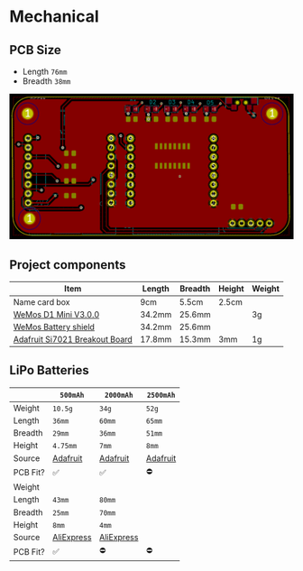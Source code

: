 # Mechanical

## PCB Size

- Length `76mm`
- Breadth `38mm`

![](../hardware/images/footprint-front.png)

## Project components

| Item | Length | Breadth | Height | Weight |
| ------ | ------ | ------ | ------ | ------ |
| Name card box | 9cm | 5.5cm | 2.5cm |
| [WeMos D1 Mini V3.0.0](https://wiki.wemos.cc/products:d1:d1_mini) | 34.2mm | 25.6mm |  | 3g
| [WeMos Battery shield](https://wiki.wemos.cc/products:d1_mini_shields:battery_shield) | 34.2mm | 25.6mm |  |  |
| [Adafruit Si7021 Breakout Board](https://www.adafruit.com/product/3251) | 17.8mm | 15.3mm | 3mm | 1g |

## LiPo Batteries

| | `500mAh` | `2000mAh` | `2500mAh` |
| ------ | ------ | ------ | ------ |
| Weight | `10.5g` | `34g` | `52g`
| Length | `36mm` | `60mm` | `65mm` |
| Breadth | `29mm` | `36mm` | `51mm`
| Height | `4.75mm` | `7mm` | `8mm`
| Source | [Adafruit](https://www.adafruit.com/product/1578) | [Adafruit](https://www.adafruit.com/product/2011) | [Adafruit](https://www.adafruit.com/product/328)
| PCB Fit? | ✅ | ✅ | ⛔️
| Weight |
| Length | `43mm` | `80mm`
| Breadth | `25mm` | `70mm`
| Height | `8mm` | `4mm`
| Source | [AliExpress](https://www.aliexpress.com/item/3-7V-500mAh-Lipo-Battery-For-Syma-X5C-X5SW-M68-Cheerson-CX-30-H5C-Quadrocopter-3/32918919539.html) | [AliExpress](https://www.aliexpress.com/item/3-7V-2000-mAh-Polymer-Lithium-Battery-LiPo-For-GPS-Tablet-PC-407080/2055208577.html)
| PCB Fit? | ✅ | ⛔️ | ⛔️
